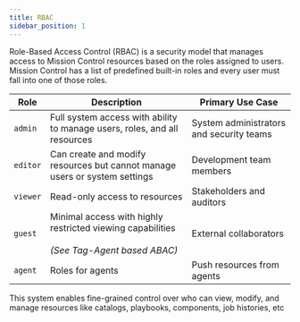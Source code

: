 ```yaml
---
title: RBAC
sidebar_position: 1
---
```


Role-Based Access Control (RBAC) is a security model that manages access to Mission Control resources based on the roles assigned to users.
Mission Control has a list of predefined built-in roles and every user must fall into one of those roles.

| Role     | Description                                                                                      | Primary Use Case                         |
| -------- | ------------------------------------------------------------------------------------------------ | ---------------------------------------- |
| `admin`  | Full system access with ability to manage users, roles, and all resources                        | System administrators and security teams |
| `editor` | Can create and modify resources but cannot manage users or system settings                       | Development team members                 |
| `viewer` | Read-only access to resources                                                                    | Stakeholders and auditors                |
| `guest`  | Minimal access with highly restricted viewing capabilities<br></br> _(See Tag-Agent based ABAC)_ | External collaborators                   |
| `agent`  | Roles for agents                                                                                 | Push resources from agents               |

This system enables fine-grained control over who can view, modify, and manage resources like catalogs, playbooks, components, job histories, etc

